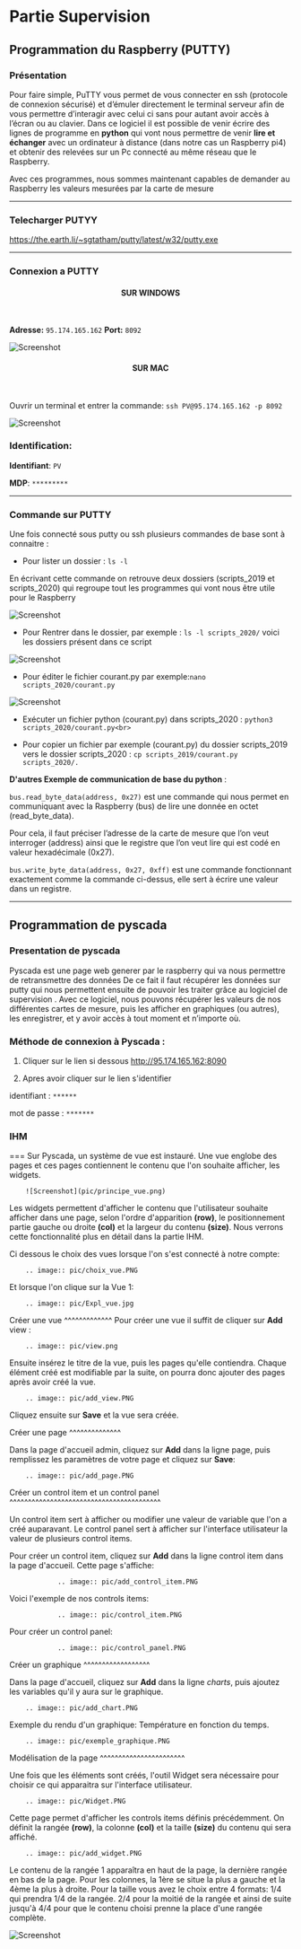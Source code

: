 # Partie Supervision

## Programmation du Raspberry (PUTTY)

### Présentation


Pour faire simple, PuTTY vous permet de vous connecter en ssh (protocole de connexion sécurisé) et d’émuler directement le terminal serveur afin de vous permettre d’interagir avec celui ci sans pour autant avoir accès à l’écran ou au clavier.
Dans ce logiciel il est possible de venir écrire des lignes de programme en **python** qui vont nous permettre de venir **lire et échanger** avec un ordinateur à distance (dans notre cas un Raspberry pi4) et obtenir des relevées sur un Pc connecté au même réseau que le Raspberry.

Avec ces programmes, nous sommes maintenant capables de demander au Raspberry les valeurs mesurées par la carte de mesure 

-------------

### Telecharger PUTYY

https://the.earth.li/~sgtatham/putty/latest/w32/putty.exe

-------------

### Connexion a PUTTY
 
<h4 align="center">SUR WINDOWS</h4>
<br>

**Adresse:** ``95.174.165.162`` 
**Port:** ``8092`` <br>


![Screenshot](pic/PUTTY.PNG)



<h4 align="center">SUR MAC</h4>
<br>

Ouvrir un terminal et entrer la commande:
``ssh PV@95.174.165.162 -p 8092``


![Screenshot](pic/terminal_code.png)


### Identification:

**Identifiant**: ``PV`` 

**MDP**: ``*********``

-------------
### Commande sur PUTTY

Une fois connecté sous putty ou ssh plusieurs commandes de base sont à connaitre :

* Pour lister un dossier : ``ls -l`` 

En écrivant cette commande on retrouve deux dossiers (scripts_2019 et scripts_2020) qui regroupe tout les programmes qui vont nous être utile pour le Raspberry 


![Screenshot](pic/partie_logiciel/ouvrir.png)


* Pour Rentrer dans le dossier, par exemple : ``ls -l scripts_2020/`` 
 voici les dossiers présent dans ce script


![Screenshot](pic/partie_logiciel/lister.png)


* Pour éditer le fichier courant.py par exemple:``nano scripts_2020/courant.py``


![Screenshot](pic/partie_logiciel/Script_tension.PNG)

* Exécuter un fichier python (courant.py) dans scripts_2020 : ``python3 scripts_2020/courant.py<br>``

* Pour copier un fichier par exemple (courant.py) du dossier scripts_2019 vers le dossier scripts_2020 : ``cp scripts_2019/courant.py scripts_2020/.``

**D'autres Exemple de communication de base du python** :

``bus.read_byte_data(address, 0x27)`` est une commande qui nous permet en communiquant avec la
Raspberry (bus) de lire une donnée en octet (read_byte_data).

Pour cela, il faut préciser l’adresse de
la carte de mesure que l’on veut interroger (address) ainsi que le registre que l’on veut lire qui est
codé en valeur hexadécimale (0x27). 

``bus.write_byte_data(address, 0x27, 0xff)`` est une commande fonctionnant exactement comme la
commande ci-dessus, elle sert à écrire une valeur dans un registre.


-------------

## Programmation de pyscada

### Presentation de pyscada

Pyscada est une page web generer par le raspberry qui va nous permettre de retransmettre des données 
De ce fait il faut récupérer les données sur putty qui nous permettent ensuite de pouvoir les traiter grâce au logiciel de supervision
. Avec ce logiciel, nous pouvons récupérer les valeurs de nos différentes cartes de
mesure, puis les afficher en graphiques (ou autres), les enregistrer, et y avoir accès à tout moment et
n’importe où.

### Méthode de connexion à Pyscada :

1. Cliquer sur le lien si dessous 
http://95.174.165.162:8090 

2. Apres avoir cliquer sur le lien s'identifier 

 identifiant : ``******``
 
mot de passe : ``*******`` 



### IHM
===
Sur Pyscada, un système de vue est instauré. Une vue englobe des pages et ces pages contiennent le contenu que l'on souhaite afficher, les widgets.


  
		![Screenshot](pic/principe_vue.png)
  
Les widgets permettent d'afficher le contenu que l'utilisateur souhaite afficher dans une page, selon l'ordre d'apparition **(row)**, le positionnement partie gauche ou droite **(col)** et la largeur du contenu **(size)**. Nous verrons cette fonctionnalité plus en détail dans la partie IHM.

Ci dessous le choix des vues lorsque l'on s'est connecté à notre compte:

		.. image:: pic/choix_vue.PNG
		
Et lorsque l'on clique sur la Vue 1:

		.. image:: pic/Expl_vue.jpg
		
Créer une vue
^^^^^^^^^^^^^
Pour créer une vue il suffit de cliquer sur **Add** view :

		.. image:: pic/view.png

Ensuite insérez le titre de la vue, puis les pages qu'elle contiendra. Chaque élément créé est modifiable par la suite, on pourra donc ajouter des pages après avoir créé la vue.

		.. image:: pic/add_view.PNG

Cliquez ensuite sur **Save** et la vue sera créée.



Créer une page
^^^^^^^^^^^^^^

Dans la page d'accueil admin, cliquez sur **Add** dans la ligne page, puis remplissez les paramètres de votre page et cliquez sur **Save**:

		.. image:: pic/add_page.PNG
		
Créer un control item et un control panel
^^^^^^^^^^^^^^^^^^^^^^^^^^^^^^^^^^^^^^^^^

Un control item sert à afficher ou modifier une valeur de variable que l'on a créé auparavant. Le control panel sert à afficher sur l'interface utilisateur la valeur de plusieurs control items.

Pour créer un control item, cliquez sur **Add** dans la ligne control item dans la page d'accueil.
Cette page s'affiche:

				.. image:: pic/add_control_item.PNG
				
Voici l'exemple de nos controls items:

				.. image:: pic/control_item.PNG
				
Pour créer un control panel:

				.. image:: pic/control_panel.PNG


Créer un graphique
^^^^^^^^^^^^^^^^^^

Dans la page d'accueil, cliquez sur **Add** dans la ligne *charts*, puis ajoutez les variables qu'il y aura sur le graphique.

		.. image:: pic/add_chart.PNG
		
Exemple du rendu d'un graphique: Température en fonction du temps.

		.. image:: pic/exemple_graphique.PNG
		
Modélisation de la page
^^^^^^^^^^^^^^^^^^^^^^^

Une fois que les éléments sont créés, l'outil Widget sera nécessaire pour choisir ce qui apparaitra sur l'interface utilisateur.

		.. image:: pic/Widget.PNG
		
Cette page permet d'afficher les controls items définis précédemment. On définit la rangée **(row)**, la colonne **(col)** et la taille **(size)** du contenu qui sera affiché.

		.. image:: pic/add_widget.PNG
		
Le contenu de la rangée 1 apparaîtra en haut de la page, la dernière rangée en bas de la page. Pour les colonnes, la 1ère se situe la plus a gauche et la 4ème la plus à droite. Pour la taille vous avez le choix entre 4 formats: 1/4 qui prendra 1/4 de la rangée. 2/4 pour la moitié de la rangée et ainsi de suite jusqu'à 4/4 pour que le contenu choisi prenne la place d'une rangée complète.



![Screenshot](pic/logo_iut.png)

